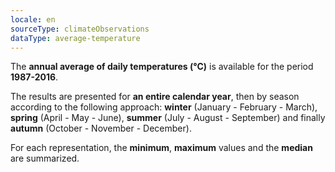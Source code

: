 ```yaml
---
locale: en
sourceType: climateObservations
dataType: average-temperature
---
```


The **annual average of daily temperatures (°C)** is available for the period
**1987-2016**.

The results are presented for **an entire calendar year**, then by season
according to the following approach: **winter** (January - February - March),
**spring** (April - May - June), **summer** (July - August - September) and
finally **autumn** (October - November - December).

For each representation, the **minimum**, **maximum** values and the **median**
are summarized.
